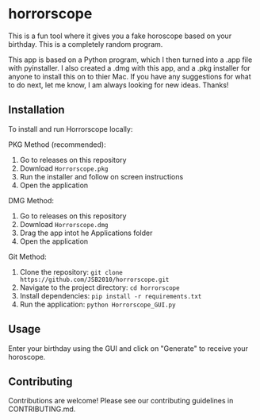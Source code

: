 # horrorscope
This is a fun tool where it gives you a fake horoscope based on your birthday. This is a completely random program.

This app is based on a Python program, which I then turned into a .app file with pyinstaller. I also created a .dmg with this app, and a .pkg installer for anyone to install this on to thier Mac. If you have any suggestions for what to do next, let me know, I am always looking for new ideas. Thanks!

## Installation
To install and run Horrorscope locally:

PKG Method (recommended):

1. Go to releases on this repository
2. Download `Horrorscope.pkg`
3. Run the installer and follow on screen instructions
4. Open the application

DMG Method:

1. Go to releases on this repository
2. Download `Horrorscope.dmg`
3. Drag the app intot he Applications folder
4. Open the application

Git Method:

1. Clone the repository: `git clone https://github.com/JSB2010/horrorscope.git`
2. Navigate to the project directory: `cd horrorscope`
3. Install dependencies: `pip install -r requirements.txt`
4. Run the application: `python Horrorscope_GUI.py`

## Usage
Enter your birthday using the GUI and click on "Generate" to receive your horoscope.

## Contributing
Contributions are welcome! Please see our contributing guidelines in CONTRIBUTING.md.
